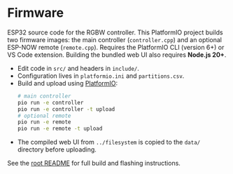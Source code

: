 # Firmware

ESP32 source code for the RGBW controller. This PlatformIO project builds two firmware images:
the main controller (`controller.cpp`) and an optional ESP-NOW remote (`remote.cpp`).
Requires the PlatformIO CLI (version 6+) or VS Code extension. Building the bundled web UI also requires **Node.js 20+**.

- Edit code in `src/` and headers in `include/`.
- Configuration lives in `platformio.ini` and `partitions.csv`.
- Build and upload using [PlatformIO](https://platformio.org/):
  ```bash
  # main controller
  pio run -e controller
  pio run -e controller -t upload
  # optional remote
  pio run -e remote
  pio run -e remote -t upload
  ```
- The compiled web UI from `../filesystem` is copied to the `data/` directory before uploading.

See the [root README](../README.md) for full build and flashing instructions.
